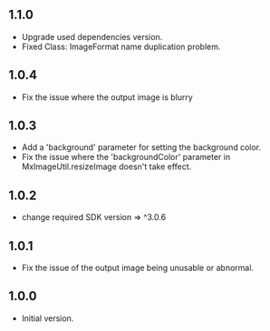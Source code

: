 ## 1.1.0
- Upgrade used dependencies version.
- Fixed Class: ImageFormat name duplication problem.

## 1.0.4
- Fix the issue where the output image is blurry

## 1.0.3
- Add a 'background' parameter for setting the background color.
- Fix the issue where the 'backgroundColor' parameter in MxImageUtil.resizeImage doesn't take effect.

## 1.0.2
- change required SDK version => ^3.0.6

## 1.0.1
- Fix the issue of the output image being unusable or abnormal.

## 1.0.0

- Initial version.
